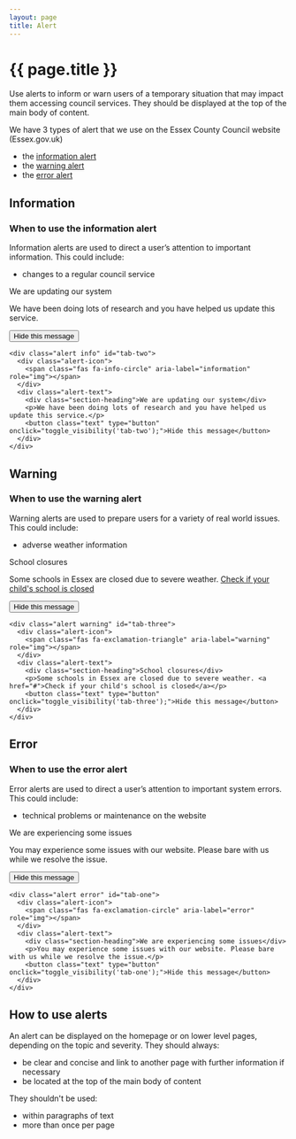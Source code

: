 ```yaml
---
layout: page
title: Alert
---
```


# {{ page.title }}

Use alerts to inform or warn users of a temporary situation that may impact  them accessing council services. They should be displayed at the top of the main body of content.

We have 3 types of alert that we use on the Essex County Council website (Essex.gov.uk)

- the [information alert](#information)
- the [warning alert](#warning)
- the [error alert](#error)

## Information

### When to use the information alert

Information alerts are used to direct a user’s attention to important information. This could include:

- changes to a regular council service

<div class="alert info" id="tab-two">
  <div class="alert-icon">
    <span class="fas fa-info-circle" aria-label="information" role="img"></span>
  </div>
  <div class="alert-text">
    <div class="section-heading">We are updating our system</div>
    <p>We have been doing lots of research and you have helped us update this service.</p>
    <button class="text" type="button" onclick="toggle_visibility('tab-two');">Hide this message</button>
  </div>
</div>

    <div class="alert info" id="tab-two">
      <div class="alert-icon">
        <span class="fas fa-info-circle" aria-label="information" role="img"></span>
      </div>
      <div class="alert-text">
        <div class="section-heading">We are updating our system</div>
        <p>We have been doing lots of research and you have helped us update this service.</p>
        <button class="text" type="button" onclick="toggle_visibility('tab-two');">Hide this message</button>
      </div>
    </div>

## Warning

### When to use the warning alert

Warning alerts are used to prepare users for a variety of real world issues. This could include:

- adverse weather information

<div class="alert warning" id="tab-three">
  <div class="alert-icon">
    <span class="fas fa-exclamation-triangle"  aria-label="warning" role="img"></span>
  </div>
  <div class="alert-text">
    <div class="section-heading">School closures</div>
    <p>Some schools in Essex are closed due to severe weather. <a href="#">Check if your child's school is closed</a></p>
    <button class="text" type="button" onclick="toggle_visibility('tab-three');">Hide this message</button>
  </div>
</div>

    <div class="alert warning" id="tab-three">
      <div class="alert-icon">
        <span class="fas fa-exclamation-triangle" aria-label="warning" role="img"></span>
      </div>
      <div class="alert-text">
        <div class="section-heading">School closures</div>
        <p>Some schools in Essex are closed due to severe weather. <a href="#">Check if your child's school is closed</a></p>
        <button class="text" type="button" onclick="toggle_visibility('tab-three');">Hide this message</button>
      </div>
    </div>

## Error

### When to use the error alert

Error alerts are used to direct a user’s attention to important system errors. This could include:

- technical problems or maintenance on the website

<div class="alert error" id="tab-one">
  <div class="alert-icon">
    <span class="fas fa-exclamation-circle" aria-label="error" role="img"></span>
  </div>
  <div class="alert-text">
    <div class="section-heading">We are experiencing some issues</div>
    <p>You may experience some issues with our website. Please bare with us while we resolve the issue.</p>
    <button class="text" type="button" onclick="toggle_visibility('tab-one');">Hide this message</button>
  </div>
</div>

    <div class="alert error" id="tab-one">
      <div class="alert-icon">
        <span class="fas fa-exclamation-circle" aria-label="error" role="img"></span>
      </div>
      <div class="alert-text">
        <div class="section-heading">We are experiencing some issues</div>
        <p>You may experience some issues with our website. Please bare with us while we resolve the issue.</p>
        <button class="text" type="button" onclick="toggle_visibility('tab-one');">Hide this message</button>
      </div>
    </div>

## How to use alerts

An alert can be displayed on the homepage or on lower level pages, depending on the topic and severity. They should always:

- be clear and concise and link to another page with further information if necessary
- be located at the top of the main body of content

They shouldn't be used:

- within paragraphs of text
- more than once per page